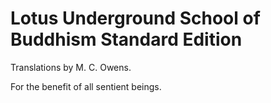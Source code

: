 # Lotus Underground School of Buddhism Standard Edition

Translations by M. C. Owens.

For the benefit of all sentient beings.
